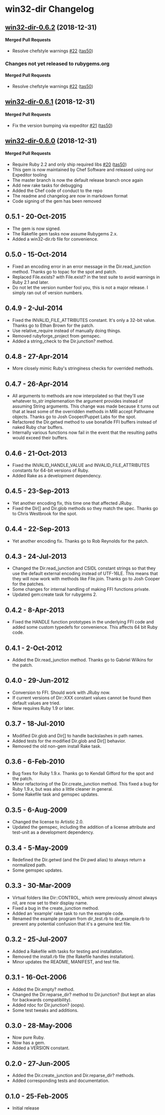 <!-- usage documentation: http://expeditor-docs.es.chef.io/configuration/changelog/ -->

# win32-dir Changelog

<!-- latest_release 0.6.2 -->
## [win32-dir-0.6.2](https://github.com/chef/win32-dir/tree/win32-dir-0.6.2) (2018-12-31)

#### Merged Pull Requests
- Resolve chefstyle warnings [#22](https://github.com/chef/win32-dir/pull/22) ([tas50](https://github.com/tas50))
<!-- latest_release -->
<!-- release_rollup since=0.5.1 -->
### Changes not yet released to rubygems.org

#### Merged Pull Requests
- Resolve chefstyle warnings [#22](https://github.com/chef/win32-dir/pull/22) ([tas50](https://github.com/tas50)) <!-- 0.6.2 -->
<!-- release_rollup -->
<!-- latest_stable_release -->
## [win32-dir-0.6.1](https://github.com/chef/win32-dir/tree/win32-dir-0.6.1) (2018-12-31)

#### Merged Pull Requests
- Fix the version bumping via expeditor [#21](https://github.com/chef/win32-dir/pull/21) ([tas50](https://github.com/tas50))
<!-- latest_stable_release -->

## [win32-dir-0.6.0](https://github.com/chef/win32-dir/tree/win32-dir-0.6.0) (2018-12-31)

#### Merged Pull Requests
- Require Ruby 2.2 and only ship required libs [#20](https://github.com/chef/win32-dir/pull/20) ([tas50](https://github.com/tas50))
- This gem is now maintained by Chef Software and released using our Expeditor tooling
- The master branch is now the default release branch once again
- Add new rake tasks for debugging
- Added the Chef code of conduct to the repo
- The readme and changelog are now in markdown format
- Code signing of the gem has been removed

## 0.5.1 - 20-Oct-2015
* The gem is now signed.
* The Rakefile gem tasks now assume Rubygems 2.x.
* Added a win32-dir.rb file for convenience.

## 0.5.0 - 15-Oct-2014
* Fixed an encoding error in an error message in the Dir.read_junction method.
  Thanks go to topac for the spot and patch.
* Replaced File.exists? with File.exist? in the test suite to avoid warnings
  in Ruby 2.1 and later.
* Do not let the version number fool you, this is not a major release. I
  simply ran out of version numbers.

## 0.4.9 - 2-Jul-2014
* Fixed the INVALID_FILE_ATTRIBUTES constant. It's only a 32-bit value.
  Thanks go to Ethan Brown for the patch.
* Use relative_require instead of manually doing things.
* Removed rubyforge_project from gemspec.
* Added a string_check to the Dir.junction? method.

## 0.4.8 - 27-Apr-2014
* More closely mimic Ruby's stringiness checks for overrided methods.

## 0.4.7 - 26-Apr-2014
* All arguments to methods are now interpolated so that they'll use whatever
  to_str implemenation the argument provides instead of assuming String
  arguments. This change was made because it turns out that at least some
  of the overridden methods in MRI accept Pathname objects. Thanks go to
  Josh Cooper/Puppet Labs for the spot.
* Refactored the Dir.getwd method to use bonafide FFI buffers instead of
  naked Ruby char buffers.
* Internally various functions now fail in the event that the resulting
  paths would exceed their buffers.

## 0.4.6 - 21-Oct-2013
* Fixed the INVALID_HANDLE_VALUE and INVALID_FILE_ATTRIBUTES constants for
  64-bit versions of Ruby.
* Added Rake as a development dependency.

## 0.4.5 - 23-Sep-2013
* Yet another encoding fix, this time one that affected JRuby.
* Fixed the Dir[] and Dir.glob methods so they match the spec. Thanks go
  to Chris Westbrook for the spot.

## 0.4.4 - 22-Sep-2013
* Yet another encoding fix. Thanks go to Rob Reynolds for the patch.

## 0.4.3 - 24-Jul-2013
* Changed the Dir.read_junction and CSIDL constant strings so that they
  use the default external encoding instead of UTF-16LE. This means that
  they will now work with methods like File.join. Thanks go to Josh Cooper
  for the patches.
* Some changes for internal handling of making FFI functions private.
* Updated gem:create task for rubygems 2.

## 0.4.2 - 8-Apr-2013
* Fixed the HANDLE function prototypes in the underlying FFI code and added
  some custom typedefs for convenience. This affects 64 bit Ruby code.

## 0.4.1 - 2-Oct-2012
* Added the Dir.read_junction method. Thanks go to Gabriel Wilkins for the patch.

## 0.4.0 - 29-Jun-2012
* Conversion to FFI. Should work with JRuby now.
* If current versions of Dir::XXX constant values cannot be found
  then default values are tried.
* Now requires Ruby 1.9 or later.

## 0.3.7 - 18-Jul-2010
* Modified Dir.glob and Dir[] to handle backslashes in path names.
* Added tests for the modified Dir.glob and Dir[] behavior.
* Removed the old non-gem install Rake task.

## 0.3.6 - 6-Feb-2010
* Bug fixes for Ruby 1.9.x. Thanks go to Kendall Gifford for the spot and
  the patch.
* Minor refactoring of the Dir.create_junction method. This fixed a bug for
  Ruby 1.9.x, but was also a little cleaner in general.
* Some Rakefile task and gemspec updates.

## 0.3.5 - 6-Aug-2009
* Changed the license to Artistic 2.0.
* Updated the gemspec, including the addition of a license attribute and
  test-unit as a development dependency.

## 0.3.4 - 5-May-2009
* Redefined the Dir.getwd (and the Dir.pwd alias) to always return a
  normalized path.
* Some gemspec updates.

## 0.3.3 - 30-Mar-2009
* Virtual folders like Dir::CONTROL, which were previously almost always nil,
  are now set to their display name.
* Fixed a bug in the create_junction method.
* Added an 'example' rake task to run the example code.
* Renamed the example program from dir_test.rb to dir_example.rb to prevent
  any potential confusion that it's a genuine test file.

## 0.3.2 - 25-Jul-2007
* Added a Rakefile with tasks for testing and installation.
* Removed the install.rb file (the Rakefile handles installation).
* Minor updates the README, MANIFEST, and test file.

## 0.3.1 - 16-Oct-2006
* Added the Dir.empty? method.
* Changed the Dir.reparse_dir? method to Dir.junction? (but kept an alias
  for backwards compatibility).
* Added rdoc for Dir.junction? (oops).
* Some test tweaks and additions.

## 0.3.0 - 28-May-2006
* Now pure Ruby.
* Now has a gem.
* Added a VERSION constant.

## 0.2.0 - 27-Jun-2005
* Added the Dir.create_junction and Dir.reparse_dir? methods.
* Added corresponding tests and documentation.

## 0.1.0 - 25-Feb-2005
* Initial release